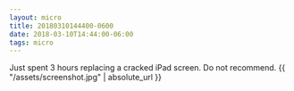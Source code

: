 ```yaml
---
layout: micro
title: 20180310144400-0600
date: 2018-03-10T14:44:00-06:00
tags: micro
---
```

Just spent 3 hours replacing a cracked iPad screen. Do not recommend. 
{{ "/assets/screenshot.jpg" | absolute_url }}
